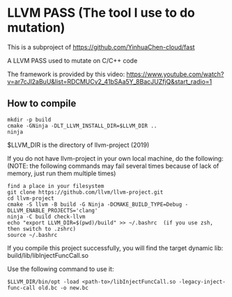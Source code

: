 # LLVM PASS (The tool I use to do mutation)

This is a subproject of https://github.com/YinhuaChen-cloud/fast

A LLVM PASS used to mutate on C/C++ code

The framework is provided by this video: https://www.youtube.com/watch?v=ar7cJl2aBuU&list=RDCMUCv2_41bSAa5Y_8BacJUZfjQ&start_radio=1

## How to compile

```
mkdir -p build
cmake -GNinja -DLT_LLVM_INSTALL_DIR=$LLVM_DIR ..   
ninja
```

$LLVM_DIR is the directory of llvm-project (2019)

If you do not have llvm-project in your own local machine, do the following:
(NOTE: the following commands may fail several times because of lack of memory, just run them multiple times)

```
find a place in your filesystem
git clone https://github.com/llvm/llvm-project.git
cd llvm-project
cmake -S llvm -B build -G Ninja -DCMAKE_BUILD_TYPE=Debug -DLLVM_ENABLE_PROJECTS='clang'
ninja -C build check-llvm
echo "export LLVM_DIR=$(pwd)/build" >> ~/.bashrc  (if you use zsh, then switch to .zshrc)
source ~/.bashrc
```

If you compile this project successfully, you will find the target dynamic lib: build/lib/libInjectFuncCall.so

Use the following command to use it:

```
$LLVM_DIR/bin/opt -load <path-to>/libInjectFuncCall.so -legacy-inject-func-call old.bc -o new.bc
```


